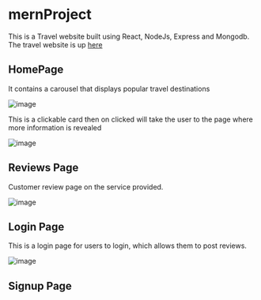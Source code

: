 # mernProject
This is a Travel website built using React, NodeJs, Express and Mongodb.
The travel website is up [here](https://mern-project-eta.vercel.app/)

## HomePage
It contains a carousel that displays popular travel destinations

![image](https://user-images.githubusercontent.com/88974230/196981538-c86a04f8-525f-4722-94e6-82a60c69bb33.png)


This is a clickable card then on clicked will take the user to the page where more information is revealed

![image](https://user-images.githubusercontent.com/88974230/196744934-3f8b6e56-d334-4de6-ac13-bd8330245ff5.png)

## Reviews Page
Customer review page on the service provided.

![image](https://user-images.githubusercontent.com/88974230/196748210-ffb01661-0f46-4ef6-aef8-e1694ce3e285.png)

## Login Page
This is a login page for users to login, which allows them to post reviews.

![image](https://user-images.githubusercontent.com/88974230/196981861-5234f6ce-44a6-4901-a098-e33126cc4f39.png)

## Signup Page


